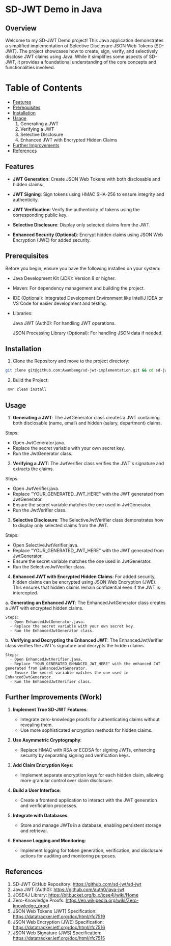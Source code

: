# SD-JWT Demo in Java
## Overview
Welcome to my SD-JWT Demo project! This Java application demonstrates a simplified implementation of
Selective Disclosure JSON Web Tokens (SD-JWT). The project showcases how to create, sign, verify, and 
selectively disclose JWT claims using Java. While it simplifies some aspects of SD-JWT, it provides a 
foundational understanding of the core concepts and functionalities involved.

# Table of Contents
- [Features](#features)
- [Prerequisites](#prerequisites)
- [Installation](#installation)
- [Usage](#usage)
  1. Generating a JWT
  2. Verifying a JWT
  3. Selective Disclosure
  4. Enhanced JWT with Encrypted Hidden Claims
- [Further Improvements](#further_improvements)
- [References](#references)

## Features
- **JWT Generation**: Create JSON Web Tokens with both disclosable and hidden claims.

- **JWT Signing**: Sign tokens using HMAC SHA-256 to ensure integrity and authenticity.

- **JWT Verification**: Verify the authenticity of tokens using the corresponding public key.

- **Selective Disclosure**: Display only selected claims from the JWT.

- **Enhanced Security (Optional)**: Encrypt hidden claims using JSON Web Encryption (JWE) for added security.

## Prerequisites
Before you begin, ensure you have the following installed on your system:

- Java Development Kit (JDK): Version 8 or higher.
- Maven: For dependency management and building the project.
- IDE (Optional): Integrated Development Environment like IntelliJ IDEA or VS Code for easier development and testing.
- Libraries:

  Java JWT (Auth0): For handling JWT operations.

  JSON Processing Library (Optional): For handling JSON data if needed.

## Installation
1. Clone the Repository and move to the project directory:
```bash
git clone git@github.com:Awambeng/sd-jwt-implementation.git && cd sd-jwt-implementation
```
2. Build the Project:
```bash
 mvn clean install
```

## Usage
1. **Generating a JWT**:
   The JwtGenerator class creates a JWT containing both disclosable (name, email) and hidden (salary, department) claims.

Steps:
- Open JwtGenerator.java.
- Replace the secret variable with your own secret key.
- Run the JwtGenerator class.

2. **Verifying a JWT**:
   The JwtVerifier class verifies the JWT's signature and extracts the claims.

Steps:
- Open JwtVerifier.java.
- Replace "YOUR_GENERATED_JWT_HERE" with the JWT generated from JwtGenerator.
- Ensure the secret variable matches the one used in JwtGenerator.
- Run the JwtVerifier class.

3. **Selective Disclosure**:
   The SelectiveJwtVerifier class demonstrates how to display only selected claims from the JWT.

Steps:
- Open SelectiveJwtVerifier.java.
- Replace "YOUR_GENERATED_JWT_HERE" with the JWT generated from JwtGenerator.
- Ensure the secret variable matches the one used in JwtGenerator.
- Run the SelectiveJwtVerifier class.

4. **Enhanced JWT with Encrypted Hidden Claims**:
   For added security, hidden claims can be encrypted using JSON Web Encryption (JWE). This ensures that hidden claims remain confidential even if the JWT is intercepted.

  a. **Generating an Enhanced JWT**:
      The EnhancedJwtGenerator class creates a JWT with encrypted hidden claims.

    Steps:
      - Open EnhancedJwtGenerator.java.
      - Replace the secret variable with your own secret key.
      - Run the EnhancedJwtGenerator class.

  b. **Verifying and Decrypting the Enhanced JWT**:
      The EnhancedJwtVerifier class verifies the JWT's signature and decrypts the hidden claims.

    Steps:
      - Open EnhancedJwtVerifier.java.
      - Replace "YOUR_GENERATED_ENHANCED_JWT_HERE" with the enhanced JWT generated from EnhancedJwtGenerator.
      - Ensure the secret variable matches the one used in EnhancedJwtGenerator.
      - Run the EnhancedJwtVerifier class.

## Further Improvements (Work)
1. **Implement True SD-JWT Features**:
    - Integrate zero-knowledge proofs for authenticating claims without revealing them.
    - Use more sophisticated encryption methods for hidden claims.
2. **Use Asymmetric Cryptography**:
    - Replace HMAC with RSA or ECDSA for signing JWTs, enhancing security by separating signing and verification keys.

3. **Add Claim Encryption Keys**:
    - Implement separate encryption keys for each hidden claim, allowing more granular control over claim disclosure.

4. **Build a User Interface**:
    - Create a frontend application to interact with the JWT generation and verification processes.

5. **Integrate with Databases**:
    - Store and manage JWTs in a database, enabling persistent storage and retrieval.

6. **Enhance Logging and Monitoring**:
    - Implement logging for token generation, verification, and disclosure actions for auditing and monitoring purposes.

## References
1. SD-JWT GitHub Repository: https://github.com/sd-jwt/sd-jwt
2. Java JWT (Auth0): https://github.com/auth0/java-jwt
3. JOSE4J Library: https://bitbucket.org/b_c/jose4j/wiki/Home
4. Zero-Knowledge Proofs: https://en.wikipedia.org/wiki/Zero-knowledge_proof
5. JSON Web Tokens (JWT) Specification: https://datatracker.ietf.org/doc/html/rfc7519
6. JSON Web Encryption (JWE) Specification: https://datatracker.ietf.org/doc/html/rfc7516
7. JSON Web Signature (JWS) Specification: https://datatracker.ietf.org/doc/html/rfc7515
